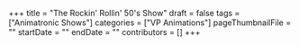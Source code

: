 +++
title = "The Rockin' Rollin' 50's Show"
draft = false
tags = ["Animatronic Shows"]
categories = ["VP Animations"]
pageThumbnailFile = ""
startDate = ""
endDate = ""
contributors = []
+++
